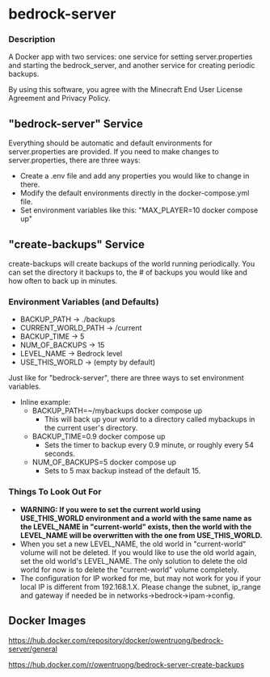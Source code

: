# bedrock-server

### Description

A Docker app with two services: one service for setting server.properties and starting the bedrock_server, and another service for creating periodic backups.

By using this software, you agree with the Minecraft End User License Agreement and Privacy Policy.

## "bedrock-server" Service

Everything should be automatic and default environments for server.properties are provided. If you need to make changes to server.properties, there are three ways:

- Create a .env file and add any properties you would like to change in there.
- Modify the default environments directly in the docker-compose.yml file.
- Set environment variables like this: "MAX_PLAYER=10 docker compose up"

## "create-backups" Service

create-backups will create backups of the world running periodically. You can set the directory it backups to, the # of backups you would like and how often to back up in minutes.

### Environment Variables (and Defaults)

- BACKUP_PATH -> ./backups
- CURRENT_WORLD_PATH -> /current
- BACKUP_TIME -> 5
- NUM_OF_BACKUPS -> 15
- LEVEL_NAME -> Bedrock level
- USE_THIS_WORLD -> (empty by default)

Just like for "bedrock-server", there are three ways to set environment variables.

- Inline example:
  - BACKUP_PATH=~/mybackups docker compose up
    - This will back up your world to a directory called mybackups in the current user's directory.
  - BACKUP_TIME=0.9 docker compose up
    - Sets the timer to backup every 0.9 minute, or roughly every 54 seconds.
  - NUM_OF_BACKUPS=5 docker compose up
    - Sets to 5 max backup instead of the default 15.

### Things To Look Out For

- **WARNING: If you were to set the current world using USE_THIS_WORLD environment and a world with the same name as the LEVEL_NAME in "current-world" exists, then the world with the LEVEL_NAME will be overwritten with the one from USE_THIS_WORLD.**
- When you set a new LEVEL_NAME, the old world in "current-world" volume will not be deleted. If you would like to use the old world again, set the old world's LEVEL_NAME. The only solution to delete the old world for now is to delete the "current-world" volume completely.
- The configuration for IP worked for me, but may not work for you if your local IP is different from 192.168.1.X. Please change the subnet, ip_range and gateway if needed be in networks->bedrock->ipam->config.


## Docker Images
https://hub.docker.com/repository/docker/owentruong/bedrock-server/general

https://hub.docker.com/r/owentruong/bedrock-server-create-backups

